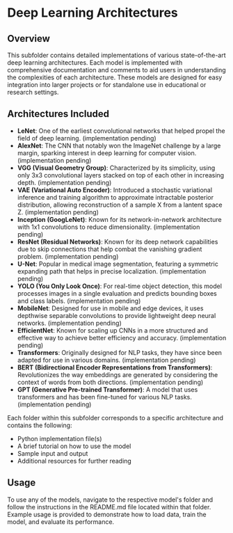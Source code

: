 # Deep Learning Architectures

## Overview

This subfolder contains detailed implementations of various state-of-the-art deep learning architectures. Each model is implemented with comprehensive documentation and comments to aid users in understanding the complexities of each architecture. These models are designed for easy integration into larger projects or for standalone use in educational or research settings.

## Architectures Included

- **LeNet**: One of the earliest convolutional networks that helped propel the field of deep learning. (implementation pending)
- **AlexNet**: The CNN that notably won the ImageNet challenge by a large margin, sparking interest in deep learning for computer vision. (implementation pending)
- **VGG (Visual Geometry Group)**: Characterized by its simplicity, using only 3x3 convolutional layers stacked on top of each other in increasing depth. (implementation pending)
- **VAE (Variational Auto Encoder)**: Introduced a stochastic variational inference and training algorithm to approximate intractable posterior distribution, allowing reconstruction of a sample X from a lantent space Z. (implementation pending)
- **Inception (GoogLeNet)**: Known for its network-in-network architecture with 1x1 convolutions to reduce dimensionality. (implementation pending)
- **ResNet (Residual Networks)**: Known for its deep network capabilities due to skip connections that help combat the vanishing gradient problem. (implementation pending)
- **U-Net**: Popular in medical image segmentation, featuring a symmetric expanding path that helps in precise localization. (implementation pending)
- **YOLO (You Only Look Once)**: For real-time object detection, this model processes images in a single evaluation and predicts bounding boxes and class labels. (implementation pending)
- **MobileNet**: Designed for use in mobile and edge devices, it uses depthwise separable convolutions to provide lightweight deep neural networks. (implementation pending)
- **EfficientNet**: Known for scaling up CNNs in a more structured and effective way to achieve better efficiency and accuracy. (implementation pending)
- **Transformers**: Originally designed for NLP tasks, they have since been adapted for use in various domains. (implementation pending)
- **BERT (Bidirectional Encoder Representations from Transformers)**: Revolutionizes the way embeddings are generated by considering the context of words from both directions. (implementation pending)
- **GPT (Generative Pre-trained Transformer)**: A model that uses transformers and has been fine-tuned for various NLP tasks. (implementation pending)

Each folder within this subfolder corresponds to a specific architecture and contains the following:
- Python implementation file(s)
- A brief tutorial on how to use the model
- Sample input and output
- Additional resources for further reading

## Usage

To use any of the models, navigate to the respective model's folder and follow the instructions in the README.md file located within that folder. Example usage is provided to demonstrate how to load data, train the model, and evaluate its performance.
